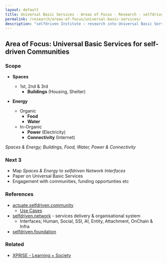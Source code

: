 ```yaml
---
layout: default
title: Universal Basic Services - Areas of Focus - Research - selfdriven Institute
permalink: /research/areas-of-focus/universal-basic-services/
description: "selfdriven Institute — research into Universal Basic Services."
---
```


## Area of Focus: Universal Basic Services for self-driven Communities

### Scope

- **Spaces**
    - 1st, 2nd & 3rd
        - **Buildings** (Housing, Shelter)

- **Energy**
    - Organic
        - **Food**
        - **Water**
    - In-Organic
        - **Power** (Electricity)
        - **Connectivity** (Internet)

*Spaces & Energy; Buildings, Food, Water, Power & Connectivity*

### Next 3

- Map *Spaces & Energy* to *selfdriven Network Interfaces*
- Paper on Universal Basic Services
- Engagement with communities, funding opportunties etc

### References

- [actuate.selfdriven.community](https://actuate.selfdriven.community)
    - [Use Cases](https://actuate.selfdriven.community/use-cases/)
- [selfdriven.network](https://selfdriven.network) - services delivery & organisational system
    - Interfaces; Human, Social, SSI, AI, Entity, Attachment, OnChain & Infra
- [selfdriven.foundation](https://selfdriven.foundation)

### Related
- [XPRISE - Learning + Society](https://www.xprize.org/focus-areas/learning-society)
